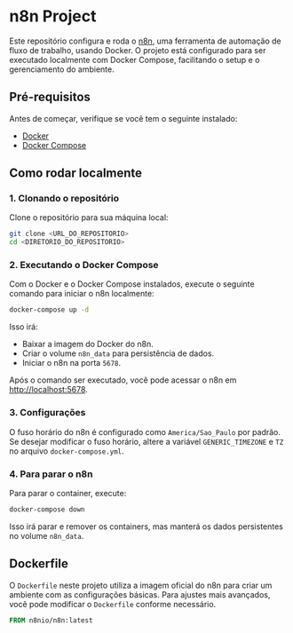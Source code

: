 # n8n Project

Este repositório configura e roda o [n8n](https://n8n.io/), uma ferramenta de automação de fluxo de trabalho, usando Docker. O projeto está configurado para ser executado localmente com Docker Compose, facilitando o setup e o gerenciamento do ambiente.

## Pré-requisitos

Antes de começar, verifique se você tem o seguinte instalado:

- [Docker](https://www.docker.com/)
- [Docker Compose](https://docs.docker.com/compose/)

## Como rodar localmente

### 1. Clonando o repositório

Clone o repositório para sua máquina local:

```bash
git clone <URL_DO_REPOSITORIO>
cd <DIRETORIO_DO_REPOSITORIO>
```

### 2. Executando o Docker Compose

Com o Docker e o Docker Compose instalados, execute o seguinte comando para iniciar o n8n localmente:

```bash
docker-compose up -d
```

Isso irá:

- Baixar a imagem do Docker do n8n.
- Criar o volume `n8n_data` para persistência de dados.
- Iniciar o n8n na porta `5678`.

Após o comando ser executado, você pode acessar o n8n em [http://localhost:5678](http://localhost:5678).

### 3. Configurações

O fuso horário do n8n é configurado como `America/Sao_Paulo` por padrão. Se desejar modificar o fuso horário, altere a variável `GENERIC_TIMEZONE` e `TZ` no arquivo `docker-compose.yml`.

### 4. Para parar o n8n

Para parar o container, execute:

```bash
docker-compose down
```

Isso irá parar e remover os containers, mas manterá os dados persistentes no volume `n8n_data`.

## Dockerfile

O `Dockerfile` neste projeto utiliza a imagem oficial do n8n para criar um ambiente com as configurações básicas. Para ajustes mais avançados, você pode modificar o `Dockerfile` conforme necessário.

```Dockerfile
FROM n8nio/n8n:latest
```
